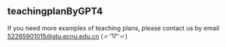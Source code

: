 ## teachingplanByGPT4
If you need more examples of teaching plans, please contact us by email 52265901015@stu.ecnu.edu.cn
(〃'▽'〃)
